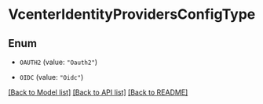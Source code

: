 # VcenterIdentityProvidersConfigType

## Enum


* `OAUTH2` (value: `"Oauth2"`)

* `OIDC` (value: `"Oidc"`)


[[Back to Model list]](../README.md#documentation-for-models) [[Back to API list]](../README.md#documentation-for-api-endpoints) [[Back to README]](../README.md)


